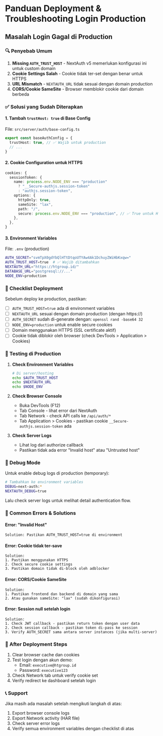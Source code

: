 # Panduan Deployment & Troubleshooting Login Production

## Masalah Login Gagal di Production

### 🔍 Penyebab Umum

1. **Missing `AUTH_TRUST_HOST`** - NextAuth v5 memerlukan konfigurasi ini untuk custom domain
2. **Cookie Settings Salah** - Cookie tidak ter-set dengan benar untuk HTTPS
3. **URL Mismatch** - `NEXTAUTH_URL` tidak sesuai dengan domain production
4. **CORS/Cookie SameSite** - Browser memblokir cookie dari domain berbeda

### ✅ Solusi yang Sudah Diterapkan

#### 1. Tambah `trustHost: true` di Base Config

File: `src/server/auth/base-config.ts`

```typescript
export const baseAuthConfig = {
  trustHost: true, // ✅ Wajib untuk production
  // ...
}
```

#### 2. Cookie Configuration untuk HTTPS

```typescript
cookies: {
  sessionToken: {
    name: process.env.NODE_ENV === "production" 
      ? "__Secure-authjs.session-token" 
      : "authjs.session-token",
    options: {
      httpOnly: true,
      sameSite: "lax",
      path: "/",
      secure: process.env.NODE_ENV === "production", // ✅ True untuk HTTPS
    },
  },
}
```

#### 3. Environment Variables

File: `.env` (production)

```bash
AUTH_SECRET="svmTpX0gdYbQlHTtDtqoUTYAw4Ak1DchuyZWiHbKxqw="
AUTH_TRUST_HOST=true  # ✅ Wajib ditambahkan
NEXTAUTH_URL="https://htgroup.id/"
DATABASE_URL="postgresql://..."
NODE_ENV=production
```

### 🚀 Checklist Deployment

Sebelum deploy ke production, pastikan:

- [ ] `AUTH_TRUST_HOST=true` ada di environment variables
- [ ] `NEXTAUTH_URL` sesuai dengan domain production (dengan https://)
- [ ] `AUTH_SECRET` sudah di-generate dengan: `openssl rand -base64 32`
- [ ] `NODE_ENV=production` untuk enable secure cookies
- [ ] Domain menggunakan HTTPS (SSL certificate aktif)
- [ ] Cookie tidak diblokir oleh browser (check DevTools > Application > Cookies)

### 🔧 Testing di Production

1. **Check Environment Variables**
   ```bash
   # Di server/hosting
   echo $AUTH_TRUST_HOST
   echo $NEXTAUTH_URL
   echo $NODE_ENV
   ```

2. **Check Browser Console**
   - Buka DevTools (F12)
   - Tab Console - lihat error dari NextAuth
   - Tab Network - check API calls ke `/api/auth/*`
   - Tab Application > Cookies - pastikan cookie `__Secure-authjs.session-token` ada

3. **Check Server Logs**
   - Lihat log dari authorize callback
   - Pastikan tidak ada error "Invalid host" atau "Untrusted host"

### 🐛 Debug Mode

Untuk enable debug logs di production (temporary):

```bash
# Tambahkan ke environment variables
DEBUG=next-auth:*
NEXTAUTH_DEBUG=true
```

Lalu check server logs untuk melihat detail authentication flow.

### 📝 Common Errors & Solutions

#### Error: "Invalid Host"
```
Solution: Pastikan AUTH_TRUST_HOST=true di environment
```

#### Error: Cookie tidak ter-save
```
Solution: 
1. Pastikan menggunakan HTTPS
2. Check secure cookie settings
3. Pastikan domain tidak di-block oleh adblocker
```

#### Error: CORS/Cookie SameSite
```
Solution:
1. Pastikan frontend dan backend di domain yang sama
2. Atau gunakan sameSite: "lax" (sudah dikonfigurasi)
```

#### Error: Session null setelah login
```
Solution:
1. Check JWT callback - pastikan return token dengan user data
2. Check session callback - pastikan token di-pass ke session
3. Verify AUTH_SECRET sama antara server instances (jika multi-server)
```

### 🔄 After Deployment Steps

1. Clear browser cache dan cookies
2. Test login dengan akun demo:
   - Email: `executive@htgroup.id`
   - Password: `executive123`
3. Check Network tab untuk verify cookie set
4. Verify redirect ke dashboard setelah login

### 📞 Support

Jika masih ada masalah setelah mengikuti langkah di atas:
1. Export browser console logs
2. Export Network activity (HAR file)
3. Check server error logs
4. Verify semua environment variables dengan checklist di atas
